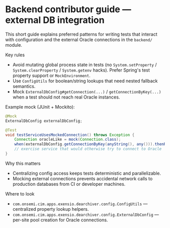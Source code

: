 # Backend contributor guide — external DB integration

This short guide explains preferred patterns for writing tests that interact with configuration and the external Oracle connections in the `backend/` module.

Key rules

- Avoid mutating global process state in tests (no `System.setProperty` / `System.clearProperty` / `System.getenv` hacks). Prefer Spring's test property support or `MockEnvironment`.
- Use `ConfigUtils` for boolean/string lookups that need nested fallback semantics.
- Mock `ExternalDbConfig#getConnection(...)` / `getConnectionByKey(...)` when a test should not reach real Oracle instances.

Example mock (JUnit + Mockito):

```java
@Mock
ExternalDbConfig externalDbConfig;

@Test
void testServiceUsesMockedConnection() throws Exception {
    Connection oracleLike = mock(Connection.class);
    when(externalDbConfig.getConnectionByKey(anyString(), any())).thenReturn(oracleLike);
    // exercise service that would otherwise try to connect to Oracle
}
```

Why this matters

- Centralizing config access keeps tests deterministic and parallelizable.
- Mocking external connections prevents accidental network calls to production databases from CI or developer machines.

Where to look

- `com.onsemi.cim.apps.exensio.dearchiver.config.ConfigUtils` — centralized property lookup helpers.
- `com.onsemi.cim.apps.exensio.dearchiver.config.ExternalDbConfig` — per-site pool creation for Oracle connections.
